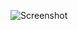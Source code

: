 ![Screenshot](https://raw.githubusercontent.com/Cryakl/Ultimate-RAT-Collection/refs/heads/main/TsuRat/TsuRat%20v0.2/Screenshot.png)
